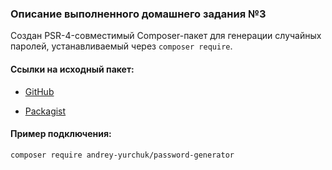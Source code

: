 ### Описание выполненного домашнего задания №3

Создан PSR-4-совместимый Composer-пакет для генерации случайных паролей, устанавливаемый через `composer require`.

#### Ссылки на исходный пакет:

- [GitHub](https://github.com/Andrey-Yurchuk/password-generator)

- [Packagist](https://packagist.org/packages/andrey-yurchuk/password-generator)

#### Пример подключения:

```bash
composer require andrey-yurchuk/password-generator
```